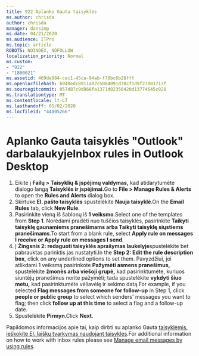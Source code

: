 ```yaml
---
title: 922 Aplanko Gauta taisyklės
ms.author: chrisda
author: chrisda
manager: dansimp
ms.date: 04/21/2020
ms.audience: ITPro
ms.topic: article
ROBOTS: NOINDEX, NOFOLLOW
localization_priority: Normal
ms.custom:
- "922"
- "1800021"
ms.assetid: 469de984-cec1-45ca-94ab-f70bc6b28fff
ms.openlocfilehash: b940edc8911a02c5084091d70cf1d9f27081717f
ms.sourcegitcommit: 057d87c9d866fa1371d02350420d13774545c028
ms.translationtype: MT
ms.contentlocale: lt-LT
ms.lasthandoff: 05/02/2020
ms.locfileid: "44005266"
---
```

# <a name="inbox-rules-in-outlook-desktop"></a><span data-ttu-id="c151e-102">Aplanko Gauta taisyklės "Outlook" darbalaukyje</span><span class="sxs-lookup"><span data-stu-id="c151e-102">Inbox rules in Outlook Desktop</span></span>

1. <span data-ttu-id="c151e-103">Eikite į **Failų > Taisyklių & įspėjimų valdymas,** kad atidarytumėte dialogo langą **Taisyklės ir įspėjimai.**</span><span class="sxs-lookup"><span data-stu-id="c151e-103">Go to **File > Manage Rules & Alerts** to open the **Rules and Alerts** dialog box.</span></span>
2. <span data-ttu-id="c151e-104">Skirtuke **El. pašto taisyklės** spustelėkite **Nauja taisyklė**.</span><span class="sxs-lookup"><span data-stu-id="c151e-104">On the **Email Rules** tab, click **New Rule**.</span></span>
3. <span data-ttu-id="c151e-105">Pasirinkite vieną iš šablonų iš **1 veiksmo**.</span><span class="sxs-lookup"><span data-stu-id="c151e-105">Select one of the templates from **Step 1**.</span></span> <span data-ttu-id="c151e-106">Norėdami pradėti nuo tuščios taisyklės, pasirinkite **Taikyti taisyklę gaunamiems pranešimams arba Taikyti taisyklę siųstiems pranešimams**.</span><span class="sxs-lookup"><span data-stu-id="c151e-106">To start from a blank rule, select **Apply rule on messages I receive or Apply rule on messages I send**.</span></span>
4. <span data-ttu-id="c151e-107">Į **Žingsnis 2: redaguoti taisyklės aprašymas laukelyje**spustelėkite bet pabrauktas parinktis jas nustatyti.</span><span class="sxs-lookup"><span data-stu-id="c151e-107">In the **Step 2: Edit the rule description box**, click on any underlined options to set them.</span></span> <span data-ttu-id="c151e-108">Pavyzdžiui, jei atlikdami 1 veiksmą pasirinkote **Pažymėti asmens pranešimus,** spustelėkite **žmonės arba viešoji grupė,** kad pasirinktumėte, kuriuos siuntėjų pranešimus norite pažymėti; tada spustelėkite **vykdyti šiuo metu,** kad pasirinktumėte vėliavėlę ir sekimo datą.</span><span class="sxs-lookup"><span data-stu-id="c151e-108">For example, if you selected **Flag messages from someone for follow-up** in Step 1, click **people or public group** to select which senders' messages you want to flag; then click **follow up at this time** to select a flag and a follow-up date.</span></span>
5. <span data-ttu-id="c151e-109">Spustelėkite **Pirmyn**.</span><span class="sxs-lookup"><span data-stu-id="c151e-109">Click **Next**.</span></span>

<span data-ttu-id="c151e-110">Papildomos informacijos apie tai, kaip dirbti su aplanko Gauta [taisyklėmis, ieškokite El. laiškų tvarkymas naudojant taisykles](https://support.office.com/article/manage-email-messages-by-using-rules-c24f5dea-9465-4df4-ad17-a50704d66c59).</span><span class="sxs-lookup"><span data-stu-id="c151e-110">For additional information on how to work with inbox rules please see [Manage email messages by using rules](https://support.office.com/article/manage-email-messages-by-using-rules-c24f5dea-9465-4df4-ad17-a50704d66c59).</span></span>
